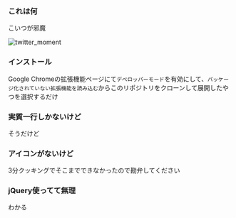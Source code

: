 ### これは何

こいつが邪魔

![twitter_moment](http://i.imgur.com/mQUK2Gx.png)

### インストール

Google Chromeの拡張機能ページにて`デベロッパーモード`を有効にして、`パッケージ化されていない拡張機能を読み込む`からこのリポジトリをクローンして展開したやつを選択するだけ

### 実質一行しかないけど

そうだけど

### アイコンがないけど

3分クッキングでそこまでできなかったので勘弁してください

### jQuery使ってて無理

わかる
